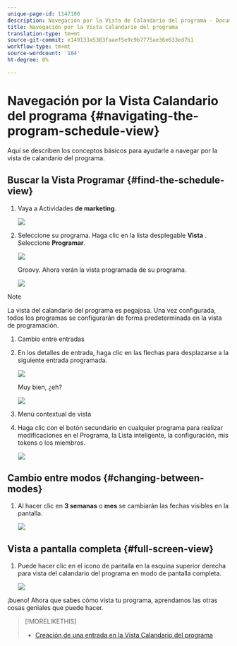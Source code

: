 ```yaml
---
unique-page-id: 1147100
description: Navegación por la Vista de Calandario del programa - Documentos de marketing - Documentación del producto
title: Navegación por la Vista Calandario del programa
translation-type: tm+mt
source-git-commit: e149133a5383faaef5e9c9b7775ae36e633ed7b1
workflow-type: tm+mt
source-wordcount: '184'
ht-degree: 0%

---
```



# Navegación por la Vista Calandario del programa {#navigating-the-program-schedule-view}

Aquí se describen los conceptos básicos para ayudarle a navegar por la vista de calandario del programa.

## Buscar la Vista Programar {#find-the-schedule-view}

1. Vaya a Actividades **de marketing**.

   ![](assets/login-marketing-activities.png)

1. Seleccione su programa. Haga clic en la lista desplegable **Vista** . Seleccione **Programar**.

   ![](assets/image2014-9-17-11-3a38-3a3.png)

   Groovy. Ahora verán la vista programada de su programa.

   ![](assets/image2014-9-17-11-3a38-3a14.png)

>[!NOTE]
>
>La vista del calandario del programa es pegajosa. Una vez configurada, todos los programas se configurarán de forma predeterminada en la vista de programación.

1. Cambio entre entradas
1. En los detalles de entrada, haga clic en las flechas para desplazarse a la siguiente entrada programada.

   ![](assets/image2014-9-17-11-3a38-3a54.png)

   Muy bien, ¿eh?

   ![](assets/image2014-9-17-11-3a39-3a10.png)

1. Menú contextual de vista
1. Haga clic con el botón secundario en cualquier programa para realizar modificaciones en el Programa, la Lista inteligente, la configuración, mis tokens o los miembros.

   ![](assets/image2014-9-17-11-3a39-3a59.png)

## Cambio entre modos {#changing-between-modes}

1. Al hacer clic en **3 semanas** o **mes** se cambiarán las fechas visibles en la pantalla.

   ![](assets/image2014-9-17-11-3a40-3a19.png)

## Vista a pantalla completa {#full-screen-view}

1. Puede hacer clic en el icono de pantalla en la esquina superior derecha para vista del calandario del programa en modo de pantalla completa.

   ![](assets/image2014-9-17-11-3a40-3a45.png)

¡bueno! Ahora que sabes cómo vista tu programa, aprendamos las otras cosas geniales que puede hacer.

>[!MORELIKETHIS]
>
>* [Creación de una entrada en la Vista Calandario del programa](creating-an-entry-in-the-program-schedule-view.md)

>



